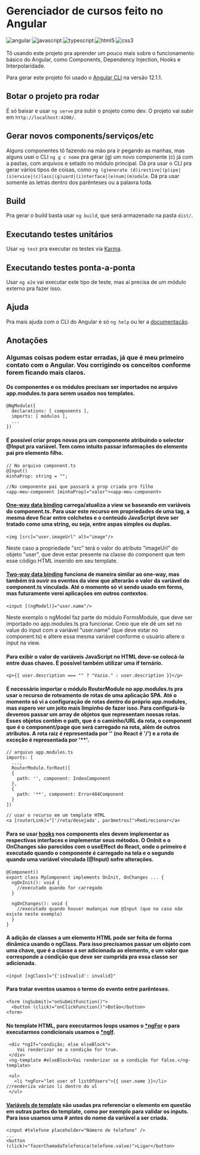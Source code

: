 # Gerenciador de cursos feito no Angular
<img align="left" alt="angular" src="https://img.shields.io/badge/-angular-DD0031?logo=angular&logoColor=fff&style=for-the-badge" />
<img align="left" alt="javascript" src="https://img.shields.io/badge/-javascript-F7DF1E?logo=javascript&logoColor=3e3e3e&style=for-the-badge" />
<img align="left" alt="typescript" src="https://img.shields.io/badge/-typescript-3178C6?logo=typescript&logoColor=white&style=for-the-badge" />
<img align="left" alt="html5" src="https://img.shields.io/badge/-html5-E34F26?logo=html5&logoColor=white&style=for-the-badge" />
<img align="left" alt="css3" src="https://img.shields.io/badge/-css3-1572B6?logo=css3&logoColor=white&style=for-the-badge" />
<br><br>
Tô usando este projeto pra aprender um pouco mais sobre o funcionamento básico do Angular, como Components, Dependency Injection, Hooks e Interpolaridade.

Para gerar este projeto foi usado o [Angular CLI](https://github.com/angular/angular-cli) na versão 12.1.1.

## Botar o projeto pra rodar

É só baixar e usar `ng serve` pra subir o projeto como dev. O projeto vai subir em `http://localhost:4200/`. 

## Gerar novos components/serviços/etc

Alguns componentes tô fazendo na mão pra ir pegando as manhas, mas alguns usei o CLI `ng g c nome` pra gerar (g) um novo componente (c) já com a pastas, com arquivos e setado no módulo principal. Dá pra usar o CLI pra gerar vários tipos de coisas, como `ng (g)enerate (d)irective|(p)ipe|(s)ervice|(c)lass|(g)uard|(i)nterface|(e)num|(m)odule`. Dá pra usar somente as letras dentro dos parênteses ou a palavra toda.

## Build

Pra gerar o build basta usar `ng build`, que será armazenado na pasta `dist/`.

## Executando testes unitários

Usar `ng test` pra executar os testes via [Karma](https://karma-runner.github.io).

## Executando testes ponta-a-ponta

Usar `ng e2e` vai executar este tipo de teste, mas aí precisa de um módulo externo pra fazer isso.

## Ajuda

Pra mais ajuda com o CLI do Angular é só `ng help` ou ler a [documentação](https://angular.io/cli).

## Anotações
 
### Algumas coisas podem estar erradas, já que é meu primeiro contato com o Angular. Vou corrigindo os conceitos conforme forem ficando mais claros.

#### Os componentes e os módulos precisam ser importados no arquivo app.modules.ts para serem usados nos templates.
    @NgModule({ 
      declarations: [ components ],
      imports: [ módulos ],
      ...
    })


#### É possível criar props novas pra um componente atribuindo o selector @Input pra variável. Tem como intuito passar informações do elemento pai pro elemento filho.
    // No arquivo component.ts
    @Input()
    minhaProp: string = "";
    
    //No componente pai que passará a prop criada pro filho
    <app-meu-component [minhaProp]="valor"><app-meu-component>


#### [One-way data binding](https://angular.io/guide/binding-syntax) carrega/atualiza a view se baseando em variáveis do component.ts. Para usar este recurso em propriedades de uma tag, a mesma deve ficar entre colchetes e o conteúdo JavaScript deve ser tratado como uma string, ou seja, entre aspas simples ou duplas.
    <img [src]="user.imageUrl" alt="image"/>
Neste caso a propriedade "src" terá o valor do atributo "imageUrl" do objeto "user", que deve estar presente na classe do component que tem esse código HTML inserido em seu template.


#### [Two-way data binding](https://angular.io/guide/two-way-binding) funciona de maneira similar ao one-way, mas também irá ouvir os eventos da view que alterarão o valor da variável do component.ts vinculada. Até o momento só vi sendo usado em forms, mas futuramente verei aplicações em outros contextos.
    <input [(ngModel)]="user.name"/>
Neste exemplo o ngModel faz parte do módulo FormsModule, que deve ser importado no app.modules.ts pra funcionar. Creio que ele dê um set no value do input com a variável "user.name" (que deve estar no component.ts) e altere essa mesma variável conforme o usuário altere o input na view.


#### Para exibir o valor de variáveis JavaScript no HTML deve-se colocá-lo entre duas chaves. É possível também utilizar uma if ternário.
    <p>{{ user.description === "" ? "Vazio." : user.description }}</p>


#### É necessário importar o módulo RouterModule no app.modules.ts pra usar o recurso de roteamento de rotas de uma aplicação SPA. Até o momento só vi a configuração de rotas dentro do próprio app.modules, mas espero ver um jeito mais limpinho de fazer isso. Para configurá-lo devemos passar um array de objetos que representam nossas rotas. Esses objetos contêm o path, que é o caminho/URL da rota, o component que é o component/page que será carregado na rota, além de outros atributos. A rota raiz é representada por '' (no React é '/') e a rota de exceção é representada por '**'.
    // arquivo app.modules.ts
    imports: [
      ...,
      RouterModule.forRoot([
      {
        path: '', component: IndexComponent
      },     
      {
        path: '**', component: Error404Component
      }
    ])
    
    // usar o recurso em um template HTML
    <a [routerLink]="['/rota/desejada', parâmetros]">Redirecionar</a>


#### Para se usar [hooks](https://angular.io/guide/lifecycle-hooks) nos components eles devem implementar as respectivas interfaces e implementar seus métodos. O OnInit e o OnChanges são parecidos com o useEffect do React, onde o primeiro é executado quando o componente é carregado na tela e o segundo quando uma variável vinculada (@Input) sofre alterações.
    @Component()
    export class MyComponent implements OnInit, OnChanges ... {
      ngOnInit(): void {
        //executado quando for carregado
      }
      
      ngOnChanges(): void {
        //executado quando houver mudanças num @Input (que no caso não existe neste exemplo)
      }
    }


#### A adição de classes a um elemento HTML pode ser feita de forma dinâmica usando o ngClass. Para isso precisamos passar um objeto com uma chave, que é a classe a ser adicionada ao elemento, e um valor que corresponde a condição que deve ser cumprida pra essa classe ser adicionada.
    <input [ngClass]="{'isInvalid': invalid}"


#### Para tratar eventos usamos o termo do evento entre parênteses.
    <form (ngSubmit)="onSubmitFunction()">
      <button (click)="onClickFunction()">Botão</button>
    <form>
 
 
 #### No template HTML, para executarmos loops usamos o [*ngFor](https://angular.io/api/common/NgForOf) e para executarmos condicionais usamos o [*ngIf](https://angular.io/api/common/NgIf).
     <div *ngIf="condição; else elseBlock">
        Vai renderizar se a condição for true.
     </div>
     <ng-template #elseBlock>Vai renderizar se a condição for false.</ng-template>
     
     <ul>
       <li *ngFor="let user of listOfUsers">{{ user.name }}</li> //renderiza vários li dentro do ul
     </ul>
     

#### [Variávels de template](https://angular.io/guide/template-reference-variables) são usadas pra referenciar o elemento em questão em outras partes do template, como por exemplo para validar os inputs. Para isso usamos uma # antes do nome da variável a ser criada.
    <input #telefone placeholder="Número de telefone" />
    ...
    <button (click)="fazerChamadaTelefonica(telefone.value)">Ligar</button>
      
